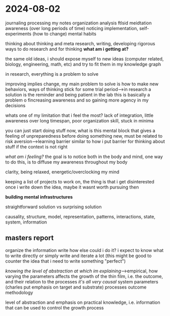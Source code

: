 # 2024-08-02

journaling
processing my notes
organization
analysis
ftlsid
meidtation
awareness (over long periods of time)
noticing
implementation, self-experiments (how to change)
mental habits

thinking about thinking and meta research, writing, developing rigorous ways to do research and for thinking **what am i getting at?**

the same old ideas, i should expose myself to new ideas (computer related, biology, engineering, math, etc) and try to fit them in my knowledge graph

in research, everything is a problem to solve


improving implies change,
my main problem to solve is how to make new behaviors, ways of thinking stick for some trial period-->in research a solution is the reminder and being patient in the lab 
this is basically a problem o fincreasing awareness and so gaining more agency in my decisions


whats one of my limitation that i feel the most?
lack of integration, little awareness over long timespan, poor organization skill, stuck in minima


you can just start doing stuff now, what is this mental block that gives a feeling of unpreparedness before doing something new, must be related to risk aversion-->learning barrier
similar to how i put barrier for thinking about stuff if the context is not right


*what am i feeling?* the goal is to notice both in the body and mind, one way to do this, is to diffuse my awareness throughout my body

clarity, being relaxed, energetic/overclocking my mind

keeping a list of projects to work on, the thing is that i get disinterested once i write down the idea, maybe it wasnt worth pursuing then

**building mental infrastructures**

straightforward solution vs surprising solution 

causality, structure, model, representation, patterns, interactions, state, system, information



## masters report

organize the information
write
how else could i do it? i expect to know what to write directly
or
simply write and iterate a lot (this might be good to counter the idea that i need to write something "perfect")

*knowing the level of abstraction at which im explaining*-->empirical, how varying the parameters affects the growth of the thin film, i.e. the outcome, and their relation to the processes
*it's all very causal*
system
parameters (charles put emphasis on target and substrate)
processes
outcome
methodology


level of abstraction and emphasis on practical knowledge, i.e. information that can be used to control the growth process
